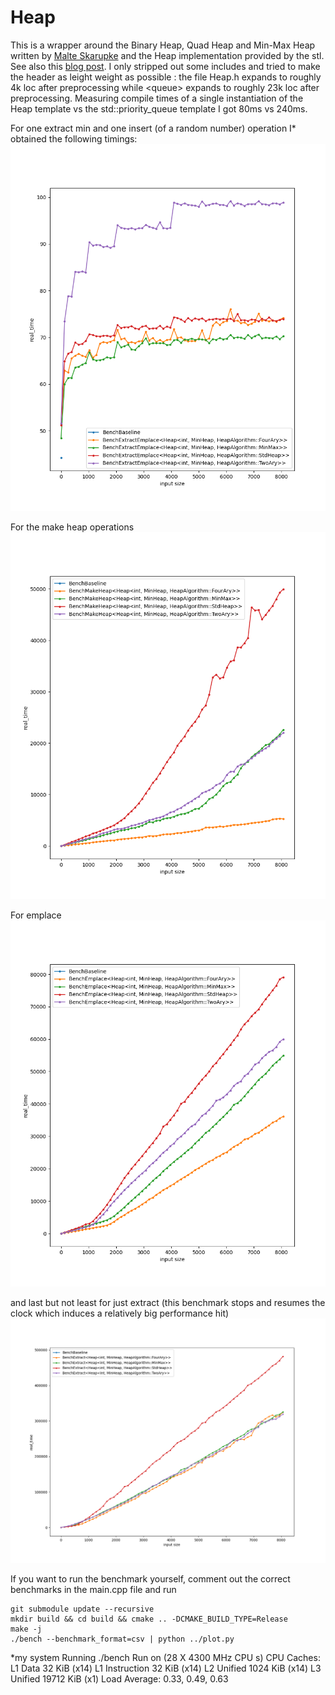 # Heap

This is a wrapper around the Binary Heap, Quad Heap and Min-Max Heap written by [Malte Skarupke](https://github.com/skarupke/heap)
and the Heap implementation provided by the stl. See also this [blog post](https://probablydance.com/2020/08/31/on-modern-hardware-the-min-max-heap-beats-a-binary-heap/).
I only stripped out some includes and tried to make the header as leight weight as possible :
the file Heap.h expands to roughly 4k loc after preprocessing while \<queue\> expands to roughly 23k loc after preprocessing.
Measuring compile times of a single instantiation of the Heap template vs the std::priority_queue template I got 80ms vs 240ms.

For one extract min and one insert (of a random number) operation I* obtained the following timings:
![alt text](https://github.com/Janos95/Heap/blob/master/extract_emplace.png "Plot1")

For the make heap operations
![alt text](https://github.com/Janos95/Heap/blob/master/make_heap.png "Plot2")

For emplace 
![alt text](https://github.com/Janos95/Heap/blob/master/emplace.png "Plot3")

and last but not least for just extract (this benchmark stops and resumes the clock which induces a relatively big performance hit)
![alt text](https://github.com/Janos95/Heap/blob/master/extract.png "Plot4")

If you want to run the benchmark yourself, comment out the correct benchmarks in the main.cpp file and run

```
git submodule update --recursive
mkdir build && cd build && cmake .. -DCMAKE_BUILD_TYPE=Release
make -j
./bench --benchmark_format=csv | python ../plot.py  
```


*my system 
Running ./bench
Run on (28 X 4300 MHz CPU s)
CPU Caches:
  L1 Data 32 KiB (x14)
  L1 Instruction 32 KiB (x14)
  L2 Unified 1024 KiB (x14)
  L3 Unified 19712 KiB (x1)
Load Average: 0.33, 0.49, 0.63
